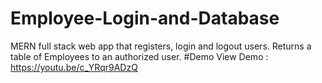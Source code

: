 # Employee-Login-and-Database
MERN full stack web app that registers, login and logout users. Returns a table of Employees to an authorized user.
#Demo
View Demo : https://youtu.be/c_YRqr9ADzQ
